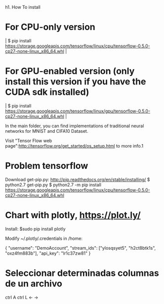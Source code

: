 h1. How To install

# For CPU-only version
| $ pip install https://storage.googleapis.com/tensorflow/linux/cpu/tensorflow-0.5.0-cp27-none-linux_x86_64.whl |

# For GPU-enabled version (only install this version if you have the CUDA sdk installed)
| $ pip install https://storage.googleapis.com/tensorflow/linux/gpu/tensorflow-0.5.0-cp27-none-linux_x86_64.whl |

In the main folder, you can find implementations of traditional neural networks  for MNIST and CIFA10 Dataset.


Visit "Tensor Flow web page":http://tensorflow.org/get_started/os_setup.html to more info.1

# Problem tensorflow
Download get-pip.py:  http://pip.readthedocs.org/en/stable/installing/
$ python2.7 get-pip.py
$ python2.7 -m pip install https://storage.googleapis.com/tensorflow/linux/cpu/tensorflow-0.5.0-cp27-none-linux_x86_64.whl


# Chart with plotly, https://plot.ly/
Install: 
$sudo pip install plotly

Modify ~/.plotly/.credentials in /home:

{
    "username": "DemoAccount",
    "stream_ids": ["ylosqsyet5", "h2ct8btk1s", "oxz4fm883b"],
    "api_key": "lr1c37zw81"
}

# Seleccionar determinadas columnas de un archivo
ctrl A
ctrl L
<- ->
            